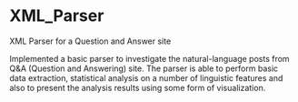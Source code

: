 # XML_Parser
XML Parser for a Question and Answer site

Implemented a basic parser to investigate the natural-language posts
from Q&A (Question and Answering) site. 
The parser is able to perform basic data extraction,
statistical analysis on a number of linguistic features and also to present the analysis results
using some form of visualization.
